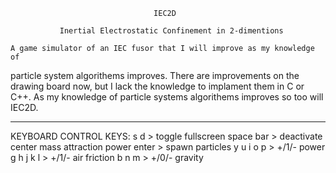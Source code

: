 

                                    IEC2D

               Inertial Electrostatic Confinement in 2-dimentions

    A game simulator of an IEC fusor that I will improve as my knowledge of 
particle system algorithems improves. There are improvements on the drawing 
board now, but I lack the knowledge to implament them in C or C++.
    As my knowledge of particle systems algorithems improves so too will IEC2D.

--------------------------------------------------------------------------------------------

KEYBOARD CONTROL KEYS:
s d > toggle fullscreen
space bar > deactivate center mass attraction power
enter > spawn particles
y u i o p > +/1/- power
g h j k l > +/1/- air friction
b n m > +/0/- gravity

